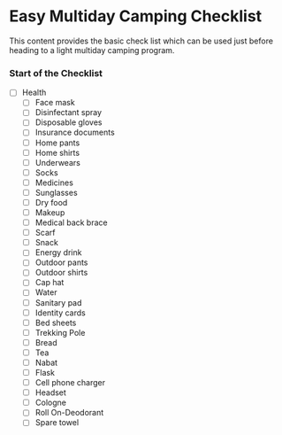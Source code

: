 # Easy Multiday Camping Checklist

This content provides the basic check list which can be used just before heading to a light multiday camping program.

### Start of the Checklist

- [ ] Health
  - [ ] Face mask
  - [ ] Disinfectant spray
  - [ ] Disposable gloves
  - [ ] Insurance documents
  - [ ] Home pants
  - [ ] Home shirts
  - [ ] Underwears
  - [ ] Socks
  - [ ] Medicines
  - [ ] Sunglasses
  - [ ] Dry food
  - [ ] Makeup
  - [ ] Medical back brace 
  - [ ] Scarf
  - [ ] Snack 
  - [ ] Energy drink
  - [ ] Outdoor pants
  - [ ] Outdoor shirts
  - [ ] Cap hat
  - [ ] Water
  - [ ] Sanitary pad
  - [ ] Identity cards
  - [ ] Bed sheets
  - [ ] Trekking Pole
  - [ ] Bread
  - [ ] Tea
  - [ ] Nabat
  - [ ] Flask
  - [ ] Cell phone charger
  - [ ] Headset
  - [ ] Cologne
  - [ ] Roll On-Deodorant
  - [ ] Spare towel
